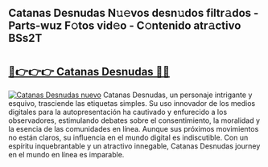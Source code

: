 ## Catanas Desnudas N𝚞𝚎vos desn𝚞dos filtr𝚊dos - Parts-wuz F𝚘tos vid𝚎o - C𝚘ntenido atr𝚊ctivo BSs2T

# <h2><a href="http://mbati9.tromn.icu/?c=Catanas+Desnudas">🔗👉👉👉 Catanas Desnudas 🔗🔗</a></h2>

[![Catanas Desnudas nuevo](https://i.imgur.com/pEAQMta.gif)](http://mbati9.tromn.icu/?c=Catanas+Desnudas)
Catanas Desnudas, un personaje intrigante y esquivo, trasciende las etiquetas simples. Su uso innovador de los medios digitales para la autopresentación ha cautivado y enfurecido a los observadores, estimulando debates sobre el consentimiento, la moralidad y la esencia de las comunidades en línea. Aunque sus próximos movimientos no están claros, su influencia en el mundo digital es indiscutible. Con un espíritu inquebrantable y un atractivo innegable, Catanas Desnudas journey en el mundo en línea es imparable.
